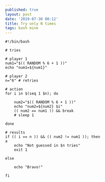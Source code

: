 ```yaml
---
published: true
layout: post
date: '2019-07-30 00:12'
title: Try only N times
tags: bash mine 
---
```

    #!/bin/bash

    # tries

    # player 1
    num1="$(( RANDOM % 6 + 1 ))"
    echo "num1=${num1}"

    # player 2
    n="6" # retries

    # action
    for i in $(seq 1 $n); do 

        num2="$(( RANDOM % 6 + 1 ))"
        echo "num2=${num2} $i"
        (( num2 == num1 )) && break
        # sleep 1
        
    done 

    # results
    if (( i == n )) && (( num2 != num1 )); then
    a
        echo "Not guessed in $n tries"
        exit 1

    else

        echo "Bravo!"
        
    fi
